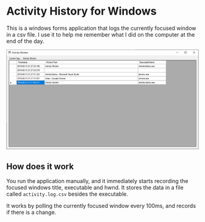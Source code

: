 Activity History for Windows
============================


This is a windows forms application that logs the currently focused window in
a csv file. I use it to help me remember what I did on the computer at the end
of the day.

![Screenshot](/docs/screenshot1.png)


How does it work
----------------

You run the application manually, and it immediately starts recording the
focused windows title, executable and hwnd. It stores the data in a file called
`activity.log.csv` besides the executable.

It works by polling the currently focused window every 100ms, and records if
there is a change.
